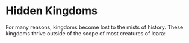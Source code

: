 # Hidden Kingdoms

For many reasons, kingdoms become lost to the mists of history. These kingdoms thrive outside of the scope of most creatures of Icara: